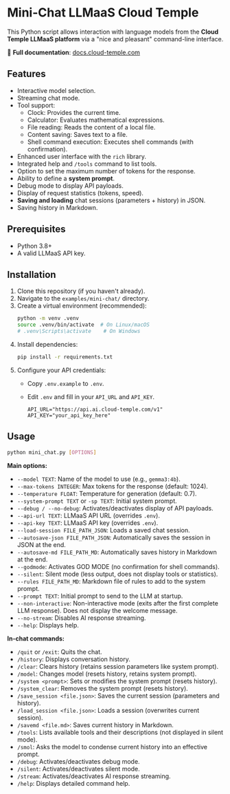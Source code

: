 # Mini-Chat LLMaaS Cloud Temple

This Python script allows interaction with language models from the **Cloud Temple LLMaaS platform** via a "nice and pleasant" command-line interface.

📖 **Full documentation**: [docs.cloud-temple.com](https://docs.cloud-temple.com)

## Features

- Interactive model selection.
- Streaming chat mode.
- Tool support:
    - Clock: Provides the current time.
    - Calculator: Evaluates mathematical expressions.
    - File reading: Reads the content of a local file.
    - Content saving: Saves text to a file.
    - Shell command execution: Executes shell commands (with confirmation).
- Enhanced user interface with the `rich` library.
- Integrated help and `/tools` command to list tools.
- Option to set the maximum number of tokens for the response.
- Ability to define a **system prompt**.
- Debug mode to display API payloads.
- Display of request statistics (tokens, speed).
- **Saving and loading** chat sessions (parameters + history) in JSON.
- Saving history in Markdown.

## Prerequisites

- Python 3.8+
- A valid LLMaaS API key.

## Installation

1.  Clone this repository (if you haven't already).
2.  Navigate to the `examples/mini-chat/` directory.
3.  Create a virtual environment (recommended):
    ```bash
    python -m venv .venv
    source .venv/bin/activate  # On Linux/macOS
    # .venv\Scripts\activate    # On Windows
    ```
4.  Install dependencies:
    ```bash
    pip install -r requirements.txt
    ```
5.  Configure your API credentials:
    - Copy `.env.example` to `.env`.
    - Edit `.env` and fill in your `API_URL` and `API_KEY`.

        ```env
        API_URL="https://api.ai.cloud-temple.com/v1"
        API_KEY="your_api_key_here"
        ```

## Usage

```bash
python mini_chat.py [OPTIONS]
```

**Main options:**

- `--model TEXT`: Name of the model to use (e.g., `gemma3:4b`).
- `--max-tokens INTEGER`: Max tokens for the response (default: 1024).
- `--temperature FLOAT`: Temperature for generation (default: 0.7).
- `--system-prompt TEXT` or `-sp TEXT`: Initial system prompt.
- `--debug / --no-debug`: Activates/deactivates display of API payloads.
- `--api-url TEXT`: LLMaaS API URL (overrides `.env`).
- `--api-key TEXT`: LLMaaS API key (overrides `.env`).
- `--load-session FILE_PATH_JSON`: Loads a saved chat session.
- `--autosave-json FILE_PATH_JSON`: Automatically saves the session in JSON at the end.
- `--autosave-md FILE_PATH_MD`: Automatically saves history in Markdown at the end.
- `--godmode`: Activates GOD MODE (no confirmation for shell commands).
- `--silent`: Silent mode (less output, does not display tools or statistics).
- `--rules FILE_PATH_MD`: Markdown file of rules to add to the system prompt.
- `--prompt TEXT`: Initial prompt to send to the LLM at startup.
- `--non-interactive`: Non-interactive mode (exits after the first complete LLM response). Does not display the welcome message.
- `--no-stream`: Disables AI response streaming.
- `--help`: Displays help.

**In-chat commands:**

- `/quit` or `/exit`: Quits the chat.
- `/history`: Displays conversation history.
- `/clear`: Clears history (retains session parameters like system prompt).
- `/model`: Changes model (resets history, retains system prompt).
- `/system <prompt>`: Sets or modifies the system prompt (resets history).
- `/system_clear`: Removes the system prompt (resets history).
- `/save_session <file.json>`: Saves the current session (parameters and history).
- `/load_session <file.json>`: Loads a session (overwrites current session).
- `/savemd <file.md>`: Saves current history in Markdown.
- `/tools`: Lists available tools and their descriptions (not displayed in silent mode).
- `/smol`: Asks the model to condense current history into an effective prompt.
- `/debug`: Activates/deactivates debug mode.
- `/silent`: Activates/deactivates silent mode.
- `/stream`: Activates/deactivates AI response streaming.
- `/help`: Displays detailed command help.
